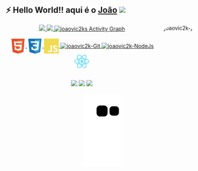 ## ⚡ Hello World!! aqui é o <a href="https://github.com/joaovic2k">João</a> <img src="https://raw.githubusercontent.com/iampavangandhi/iampavangandhi/master/gifs/Hi.gif" width="30px">
<img align="right" alt="joaovic2k-pic" height="150" style="border-radius:50px;" src="https://avatars.githubusercontent.com/u/79641024?v=4">
<div align="center">
  <a href="https://github.com/joaovic2k">
  <img height="130em" src="https://github-readme-stats.vercel.app/api/top-langs/?username=joaovic2k&layout=compact&langs_count=7&theme=midnight-purple"/>
  <img height="130em" src="https://github-readme-stats.vercel.app/api?username=joaovic2k&show_icons=true&theme=midnight-purple&include_all_commits=true&count_private=true"/>
  <img alt="joaovic2ks Activity Graph" src="https://activity-graph.herokuapp.com/graph?username=joaovic2k&custom_title=joaovic2k%27s%20Contribution%20Graph&bg_color=121214&color=737380&line=28203e&point=8257e5&hide_border=true" />
    
</div>
<div align="center" display"inline_block"><br>
    <img align="center" alt="joaovic2k-HTML" height="40" width="40" src="https://raw.githubusercontent.com/devicons/devicon/master/icons/html5/html5-original.svg">
    <img align="center" alt="joaovic2k-CSS" height="40" width="40" src="https://raw.githubusercontent.com/devicons/devicon/master/icons/css3/css3-original.svg">
    <img align="center" alt="joaovic2k-Js" height="40" width="40" src="https://raw.githubusercontent.com/devicons/devicon/master/icons/javascript/javascript-plain.svg">
    <img align="center" alt="joaovic2k-Git" height="40" width="40" src="https://cdn.jsdelivr.net/gh/devicons/devicon/icons/git/git-original.svg" />
    <img align="center" alt="joaovic2k-NodeJs" height="40" width="40" src="https://cdn.jsdelivr.net/gh/devicons/devicon/icons/nodejs/nodejs-original.svg" />
    <img align="center" alt="joaovic2k-React" height="40" width="40" src="https://raw.githubusercontent.com/devicons/devicon/master/icons/react/react-original.svg">
</div>
  
  ##
 
<div align="center"> 
  <a href="https://instagram.com/joaovic2k_" target="_blank"><img src="https://img.shields.io/badge/-Instagram-%23E4405F?style=for-the-badge&logo=instagram&logoColor=white" target="_blank"></a>
  <a href = "mailto:joaovictorca2004@gmail.com"><img src="https://img.shields.io/badge/-Gmail-%23333?style=for-the-badge&logo=gmail&logoColor=white" target="_blank"></a>
  <a href="https://www.linkedin.com/in/jo%C3%A3o-victor-790116213/" target="_blank"><img src="https://img.shields.io/badge/-LinkedIn-%230077B5?style=for-the-badge&logo=linkedin&logoColor=white" target="_blank"></a>  
 
  ![Snake animation](https://github.com/joaovic2k/joaovic2k/blob/output/github-contribution-grid-snake.svg)
 
</div>
